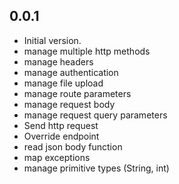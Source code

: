 ## 0.0.1

- Initial version.
- manage multiple http methods
- manage headers
- manage authentication
- manage file upload
- manage route parameters
- manage request body
- manage request query parameters
- Send http request
- Override endpoint
- read json body function
- map exceptions
- manage primitive types (String, int)
